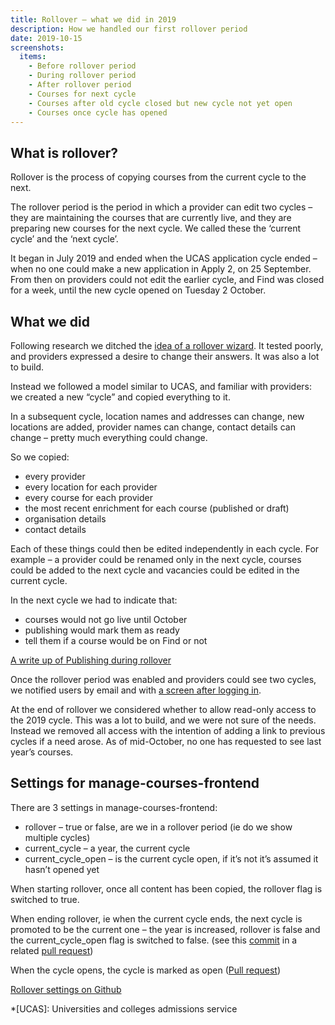 ```yaml
---
title: Rollover – what we did in 2019
description: How we handled our first rollover period
date: 2019-10-15
screenshots:
  items:
    - Before rollover period
    - During rollover period
    - After rollover period
    - Courses for next cycle
    - Courses after old cycle closed but new cycle not yet open
    - Courses once cycle has opened
---
```


## What is rollover?

Rollover is the process of copying courses from the current cycle to the next.

The rollover period is the period in which a provider can edit two cycles – they are maintaining the courses that are currently live, and they are preparing new courses for the next cycle. We called these the ‘current cycle’ and the ‘next cycle’.

It began in July 2019 and ended when the UCAS application cycle ended – when no one could make a new application in Apply 2, on 25 September. From then on providers could not edit the earlier cycle, and Find was closed for a week, until the new cycle opened on Tuesday 2 October.

## What we did

Following research we ditched the [idea of a rollover wizard](/publish-teacher-training-courses/rollover-wizard). It tested poorly, and providers expressed a desire to change their answers. It was also a lot to build.

Instead we followed a model similar to UCAS, and familiar with providers: we created a new “cycle” and copied everything to it.

In a subsequent cycle, location names and addresses can change, new locations are added, provider names can change, contact details can change – pretty much everything could change.

So we copied:

- every provider
- every location for each provider
- every course for each provider
- the most recent enrichment for each course (published or draft)
- organisation details
- contact details

Each of these things could then be edited independently in each cycle. For example – a provider could be renamed only in the next cycle, courses could be added to the next cycle and vacancies could be edited in the current cycle.

In the next cycle we had to indicate that:

- courses would not go live until October
- publishing would mark them as ready
- tell them if a course would be on Find or not

[A write up of Publishing during rollover](/publish-teacher-training-courses/publishing-during-rollover)

Once the rollover period was enabled and providers could see two cycles, we notified users by email and with [a screen after logging in](https://github.com/DFE-Digital/publish-teacher-training/pull/430).

At the end of rollover we considered whether to allow read-only access to the 2019 cycle. This was a lot to build, and we were not sure of the needs. Instead we removed all access with the intention of adding a link to previous cycles if a need arose. As of mid-October, no one has requested to see last year’s courses.

## Settings for manage-courses-frontend

There are 3 settings in manage-courses-frontend:

- rollover – true or false, are we in a rollover period (ie do we show multiple cycles)
- current_cycle – a year, the current cycle
- current_cycle_open – is the current cycle open, if it’s not it’s assumed it hasn’t opened yet

When starting rollover, once all content has been copied, the rollover flag is switched to true.

When ending rollover, ie when the current cycle ends, the next cycle is promoted to be the current one – the year is increased, rollover is false and the current_cycle_open flag is switched to false. (see this [commit](https://github.com/DFE-Digital/publish-teacher-training/pull/657/commits/c8b85d5bbd2bf27d497e431dbb12a2379bebb7c4) in a related [pull request](https://github.com/DFE-Digital/publish-teacher-training/pull/657))

When the cycle opens, the cycle is marked as open ([Pull request](https://github.com/DFE-Digital/publish-teacher-training/pull/666))

[Rollover settings on Github](https://github.com/DFE-Digital/publish-teacher-training/blob/baeaf4f28a51dea68c05f7641b03d65f831ecaf0/config/settings.yml#L46-L48)

*[UCAS]: Universities and colleges admissions service
